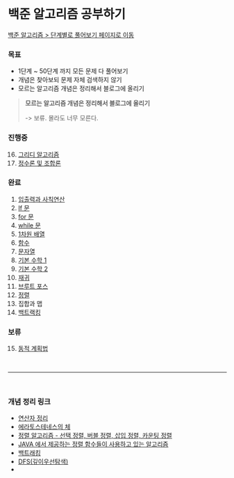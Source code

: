 # 백준 알고리즘 공부하기

[백준 알고리즘 > 단계별로 풀어보기 페이지로 이동](https://www.acmicpc.net/step)

### 목표
- 1단계 ~ 50단계 까지 모든 문제 다 풀어보기
- 개념은 찾아보되 문제 자체 검색하지 않기
- 모르는 알고리즘 개념은 정리해서 블로그에 올리기

> **모르는 알고리즘 개념은 정리해서 블로그에 올리기**
> 
>   -> 보류. 몰라도 너무 모른다. 

### 진행중
16. [그리디 알고리즘](https://github.com/hwkang93/baekjoon_algorithm/tree/master/src/level16)
17. [정수론 및 조합론](https://github.com/hwkang93/baekjoon_algorithm/tree/master/src/level17)


### 완료
1. [입출력과 사칙연산](https://github.com/hwkang93/baekjoon_algorithm/tree/master/src/level1)
2. [If 문](https://github.com/hwkang93/baekjoon_algorithm/tree/master/src/level2)
3. [for 문](https://github.com/hwkang93/baekjoon_algorithm/tree/master/src/level3)
4. [while 문](https://github.com/hwkang93/baekjoon_algorithm/tree/master/src/level4)
5. [1차원 배열](https://github.com/hwkang93/baekjoon_algorithm/tree/master/src/level5)
6. [함수](https://github.com/hwkang93/baekjoon_algorithm/tree/master/src/level6)
7. [문자열](https://github.com/hwkang93/baekjoon_algorithm/tree/master/src/level7)
8. [기본 수학 1](https://github.com/hwkang93/baekjoon_algorithm/tree/master/src/level8)
9. [기본 수학 2](https://github.com/hwkang93/baekjoon_algorithm/tree/master/src/level9)
10. [재귀](https://github.com/hwkang93/baekjoon_algorithm/tree/master/src/level10)
11. [브루트 포스](https://github.com/hwkang93/baekjoon_algorithm/tree/master/src/level11)
12. [정렬](https://github.com/hwkang93/baekjoon_algorithm/tree/master/src/level12)
13. 집합과 맵
14. [백트랙킹](https://github.com/hwkang93/baekjoon_algorithm/tree/master/src/level14)

### 보류
15. [동적 계획법](https://github.com/hwkang93/baekjoon_algorithm/tree/master/src/level15)



<br/>

------

<br/>

### 개념 정리 링크

- [연산자 정리](https://github.com/hwkang93/baekjoon_algorithm/tree/master/src/level1/README.md)
- [에라토스테네스의 체](https://github.com/hwkang93/baekjoon_algorithm/tree/master/src/level9/README.md)
- [정렬 알고리즘 - 선택 정렬, 버블 정렬, 삽입 정렬, 카운팅 정렬](https://github.com/hwkang93/baekjoon_algorithm/tree/master/src/level12/README.md)
- [JAVA 에서 제공하는 정렬 함수들이 사용하고 있는 알고리즘](https://github.com/hwkang93/baekjoon_algorithm/tree/master/src/level12/README.md)
- [백트래킹](https://github.com/hwkang93/baekjoon_algorithm/tree/master/src/level14/README.md)
- [DFS(깊이우선탐색)](https://github.com/hwkang93/baekjoon_algorithm/tree/master/src/level14/README.md)
- 
